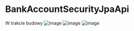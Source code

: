 # BankAccountSecurityJpaApi
W trakcie budowy 
![image](https://user-images.githubusercontent.com/98847639/231206780-3097abb8-ded8-41aa-bfbe-1689574da027.png)
![image](https://user-images.githubusercontent.com/98847639/231206902-21fd5e86-2cf4-425f-964c-411f55f7bbb4.png)
![image](https://user-images.githubusercontent.com/98847639/231207033-b2853e0d-65f7-4d25-a34e-216eae5f44cd.png)
